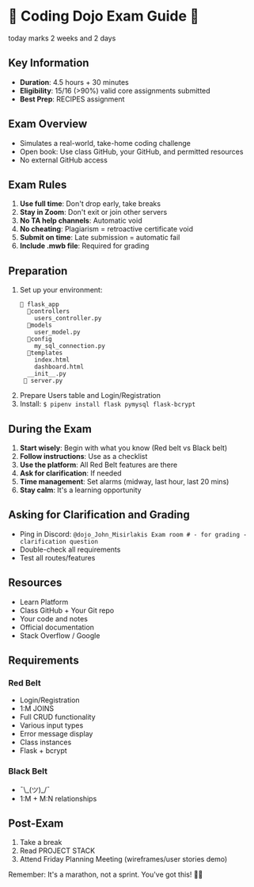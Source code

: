 # 🌟 Coding Dojo Exam Guide 🌟

today marks 2 weeks and 2 days

## Key Information
- **Duration**: 4.5 hours + 30 minutes
- **Eligibility**: 15/16 (>90%) valid core assignments submitted
- **Best Prep**: RECIPES assignment

## Exam Overview
- Simulates a real-world, take-home coding challenge
- Open book: Use class GitHub, your GitHub, and permitted resources
- No external GitHub access

## Exam Rules
1. **Use full time**: Don't drop early, take breaks
2. **Stay in Zoom**: Don't exit or join other servers
3. **No TA help channels**: Automatic void
4. **No cheating**: Plagiarism = retroactive certificate void
5. **Submit on time**: Late submission = automatic fail
6. **Include .mwb file**: Required for grading

## Preparation
1. Set up your environment:
   ```
   📂 flask_app
     📂controllers
       users_controller.py
     📂models
       user_model.py
     📂config
       my_sql_connection.py
     📂templates
       index.html
       dashboard.html
     __init__.py
    📝 server.py 
   ```
2. Prepare Users table and Login/Registration
3. Install: `$ pipenv install flask pymysql flask-bcrypt`

## During the Exam
1. **Start wisely**: Begin with what you know (Red belt vs Black belt)
2. **Follow instructions**: Use as a checklist
3. **Use the platform**: All Red Belt features are there
4. **Ask for clarification**: If needed
5. **Time management**: Set alarms (midway, last hour, last 20 mins)
6. **Stay calm**: It's a learning opportunity

## Asking for Clarification and Grading
- Ping in Discord: `@dojo_John_Misirlakis Exam room # - for grading - clarification question`
- Double-check all requirements
- Test all routes/features

## Resources
- Learn Platform
- Class GitHub + Your Git repo
- Your code and notes
- Official documentation
- Stack Overflow / Google

## Requirements

### Red Belt
- Login/Registration
- 1:M JOINS
- Full CRUD functionality
- Various input types
- Error message display
- Class instances
- Flask + bcrypt

### Black Belt
- ¯\\\_(ツ)_/¯
- 1:M + M:N relationships

## Post-Exam
1. Take a break
2. Read PROJECT STACK
3. Attend Friday Planning Meeting (wireframes/user stories demo)

Remember: It's a marathon, not a sprint. You've got this! 💪😎
